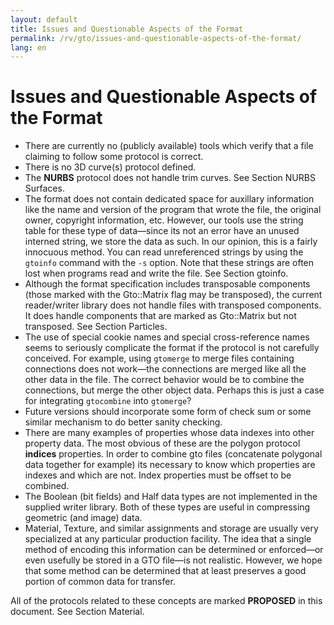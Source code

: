 ```yaml
---
layout: default
title: Issues and Questionable Aspects of the Format
permalink: /rv/gto/issues-and-questionable-aspects-of-the-format/
lang: en
---
```


# Issues and Questionable Aspects of the Format

* There are currently no (publicly available) tools which verify that a file claiming to follow some protocol is correct.
* There is no 3D curve(s) protocol defined.
* The **NURBS** protocol does not handle trim curves. See Section NURBS Surfaces.
* The format does not contain dedicated space for auxillary information like the name and version of the program that wrote the file, the original owner, copyright information, etc. However, our tools use the string table for these type of data—since its not an error have an unused interned string, we store the data as such. In our opinion, this is a fairly innocuous method. You can read unreferenced strings by using the `gtoinfo` command with the `-s` option. Note that these strings are often lost when programs read and write the file. See Section gtoinfo.
* Although the format specification includes transposable components (those marked with the Gto::Matrix flag may be transposed), the current reader/writer library does not handle files with transposed components. It does handle components that are marked as Gto::Matrix but not transposed. See Section Particles.
* The use of special cookie names and special cross-reference names seems to seriously complicate the format if the protocol is not carefully conceived. For example, using `gtomerge` to merge files containing connections does not work—the connections are merged like all the other data in the file. The correct behavior would be to combine the connections, but merge the other object data. Perhaps this is just a case for integrating `gtocombine` into `gtomerge`?
* Future versions should incorporate some form of check sum or some similar mechanism to do better sanity checking.
* There are many examples of properties whose data indexes into other property data. The most obvious of these are the polygon protocol **indices** properties. In order to combine gto files (concatenate polygonal data together for example) its necessary to know which properties are indexes and which are not. Index properties must be offset to be combined.
* The Boolean (bit fields) and Half data types are not implemented in the supplied writer library. Both of these types are useful in compressing geometric (and image) data.
* Material, Texture, and similar assignments and storage are usually very specialized at any particular production facility. The idea that a single method of encoding this information can be determined or enforced—or even usefully be stored in a GTO file—is not realistic. However, we hope that some method can be determined that at least preserves a good portion of common data for transfer.

All of the protocols related to these concepts are marked **PROPOSED** in this document. See Section Material.
